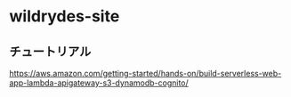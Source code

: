 # wildrydes-site

## チュートリアル
https://aws.amazon.com/getting-started/hands-on/build-serverless-web-app-lambda-apigateway-s3-dynamodb-cognito/
